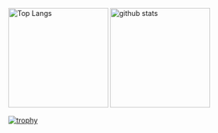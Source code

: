 <p align="left"> 
  <img alt="Top Langs" height="200px" src="https://github-readme-stats.vercel.app/api/top-langs/?username=masahiro96848&layout=compact&theme=radical" />
  <img alt="github stats" height="200px" src="https://github-readme-stats.vercel.app/api?username=masahiro96848&show_icons=true&layout=compact&theme=radical" />
</p>

[![trophy](https://github-profile-trophy.vercel.app/?username=masahiro96848&theme=onedark&column=7)](https://github.com/masahiro96848/github-profile-trophy)


<!--
**masahiro96848/masahiro96848** is a ✨ _special_ ✨ repository because its `README.md` (this file) appears on your GitHub profile.

Here are some ideas to get you started:

- 🔭 I’m currently working on ...
- 🌱 I’m currently learning ...
- 👯 I’m looking to collaborate on ...
- 🤔 I’m looking for help with ...
- 💬 Ask me about ...
- 📫 How to reach me: ...
- 😄 Pronouns: ...
- ⚡ Fun fact: ...
-->
